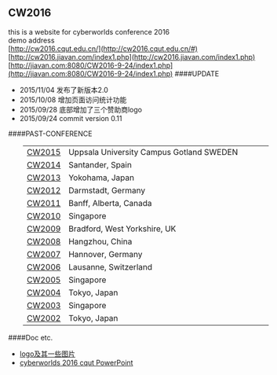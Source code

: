 ## CW2016
this is a website for cyberworlds conference 2016<br />
demo address  
[http://cw2016.cqut.edu.cn/](http://cw2016.cqut.edu.cn/#)<br />
[http://cw2016.jiavan.com/index1.php](http://cw2016.jiavan.com/index1.php)<br />
[http://jiavan.com:8080/CW2016-9-24/index1.php](http://jiavan.com:8080/CW2016-9-24/index1.php)
####UPDATE
* 2015/11/04 发布了新版本2.0
* 2015/10/08 增加页面访问统计功能
* 2015/09/28 底部增加了三个赞助商logo
* 2015/09/24 commit version 0.11 

####PAST-CONFERENCE
<table width="366" border="0" cellspacing="1" style="margin-left:30px;">
            <tbody>
        				    <tr>
					          <td><a href="http://www.cyberworlds-conference.org/">CW2015</a></td>
					          <td width="400">Uppsala University
Campus Gotland 
SWEDEN</td>
				            </tr>
					        <tr>
					          <td><a href="http://www.cw2014.unican.es/">CW2014</a></td>
					          <td width="284">Santander, Spain</td>
				            </tr>
					        <tr>
					          <td><a href="http://www.vc.media.yamanashi.ac.jp/cw2013/" rel="nofollow">CW2013</a></td>
					          <td width="284">Yokohama, Japan</td>
				            </tr>
					        <tr>
					          <td><a href="http://www.gris.tu-darmstadt.de/cw2012/" rel="nofollow">CW2012</a></td>
					          <td width="284">Darmstadt, Germany</td>
				            </tr>
					        <tr>
					          <td><a href="http://cw2011.cpsc.ucalgary.ca/" rel="nofollow">CW2011</a></td>
					          <td width="284">Banff, Alberta, Canada</td>
				            </tr>
					        <tr>
					          <td><a href="http://www3.ntu.edu.sg/SCE/cw2010/cw2010.htm" rel="nofollow">CW2010</a></td>
					          <td width="284">Singapore</td>
				            </tr>
					        <tr>
					          <td><a href="http://www.inf.brad.ac.uk/cw09/?c=14" rel="nofollow">CW2009</a></td>
					          <td width="284">Bradford, West Yorkshire, UK</td>
				            </tr>
					        <tr>
					          <td><a href="http://cospace.sce.ntu.edu.sg/Shared/Sourin/Papers/cw2008report.pdf" rel="nofollow">CW2008</a></td>
					          <td width="284">Hangzhou, China</td>
				            </tr>
					        <tr>
					          <td><a href="http://cospace.sce.ntu.edu.sg/Shared/Sourin/Papers/cw2007report.pdf" rel="nofollow">CW2007</a></td>
					          <td width="284">Hannover, Germany</td>
				            </tr>
					        <tr>
					          <td><a href="http://origin-www.computer.org/csdl/proceedings/cw/2006/2671/00/2671viii.pdf" rel="nofollow">CW2006</a></td>
					          <td width="284">Lausanne, Switzerland</td>
				            </tr>
					        <tr>
					          <td><a href="http://www.ntu.edu.sg/sce/cw2005/" rel="nofollow">CW2005</a></td>
					          <td width="284">Singapore</td>
				            </tr>
					        <tr>
					          <td><a href="http://www.uunaka.org/cw2004/new-index.html">CW2004</a></td>
					          <td width="284">Tokyo, Japan</td>
				            </tr>
					        <tr>
					          <td><a href="http://www.ntu.edu.sg/sce/cw2003" rel="nofollow">CW2003</a></td>
					          <td width="284">Singapore</td>
				            </tr>
					        <tr>
					          <td><a href="http://cis.k.hosei.ac.jp/CW2002" rel="nofollow">CW2002</a></td>
					          <td width="284">Tokyo, Japan</td>
				            </tr>
            </tbody>
			          </table>

####Doc etc.
* [logo及其一些图片](https://github.com/Jiavan/cyberworlds2016/tree/master/doc/logoandpost)
* [cyberworlds 2016 cqut PowerPoint](https://github.com/Jiavan/cyberworlds2016/blob/master/doc/CW2016-CQUT-application.ppt)
